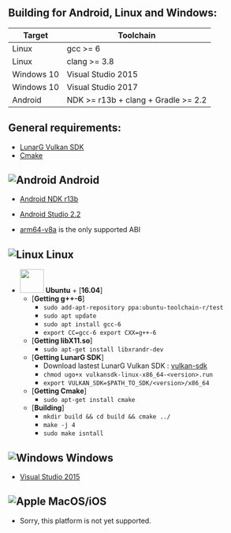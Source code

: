 Building for Android, Linux and Windows:
----------------------------------------

Target | Toolchain
------------ | -------------
Linux | gcc >= 6
Linux | clang >= 3.8
Windows 10 | Visual Studio 2015
Windows 10 | Visual Studio 2017
Android | NDK >= r13b + clang + Gradle >= 2.2

General requirements:
---------------------
  
- [LunarG Vulkan SDK](http://vulkan.lunarg.com)
- [Cmake](https://cmake.org)

![Android](https://developer.android.com/images/brand/Android_Robot_100.png) Android
---

- [Android NDK r13b](https://developer.android.com/ndk/index.html)
- [Android Studio 2.2](https://developer.android.com/studio/index.html)

- [arm64-v8a](https://developer.android.com/ndk/guides/abis.html#arm64-v8a) is the only supported ABI

![Linux](https://upload.wikimedia.org/wikipedia/commons/thumb/3/35/Tux.svg/100px-Tux.svg.png) Linux
---
   - <img src="http://design.ubuntu.com/wp-content/uploads/logo-ubuntu_cof-orange-hex.svg" width="48"> **Ubuntu**
    + [**16.04**]
        + [**Getting g++-6**]
            - `sudo add-apt-repository ppa:ubuntu-toolchain-r/test`
            - `sudo apt update`
            - `sudo apt install gcc-6`
            - `export CC=gcc-6 export CXX=g++-6`
        + [**Getting libX11.so**]
            - `sudo apt-get install libxrandr-dev`
        + [**Getting LunarG SDK**]
            - Download lastest LunarG Vulkan SDK : [vulkan-sdk](https://vulkan.lunarg.com/sdk/home#linux)
            - `chmod ugo+x vulkansdk-linux-x86_64-<version>.run`
            - `export VULKAN_SDK=$PATH_TO_SDK/<version>/x86_64`
        + [**Getting Cmake**]
            - `sudo apt-get install cmake`
        + [**Building**]
            - `mkdir build && cd build && cmake ../` 
            - `make -j 4`
            - `sudo make isntall`
        

![Windows](https://upload.wikimedia.org/wikipedia/commons/thumb/e/ee/Windows_logo_–_2012_%28dark_blue%29.svg/88px-Windows_logo_–_2012_%28dark_blue%29.svg.png) Windows
---
- [Visual Studio 2015](https://www.visualstudio.com/downloads/)

![Apple](https://upload.wikimedia.org/wikipedia/commons/thumb/f/fa/Apple_logo_black.svg/100px-Apple_logo_black.svg.png) MacOS/iOS
---
- Sorry, this platform is not yet supported.
